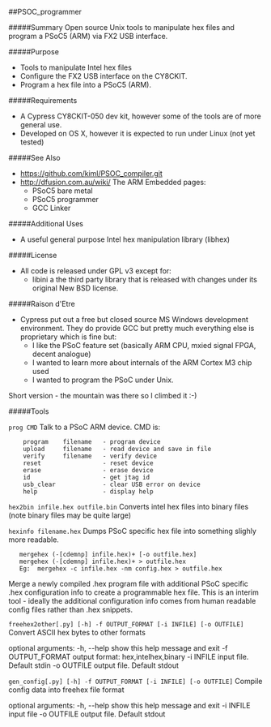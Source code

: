 ##PSOC_programmer

#####Summary
Open source Unix tools to manipulate hex files and program a PSoC5 (ARM) via FX2 USB interface.

#####Purpose
* Tools to manipulate Intel hex files
* Configure the FX2 USB interface on the CY8CKIT.
* Program a hex file into a PSoC5 (ARM).


#####Requirements
* A Cypress CY8CKIT-050 dev kit, however some of the tools are of more general use.
* Developed on OS X, however it is expected to run under Linux (not yet tested)

#####See Also
* https://github.com/kiml/PSOC_compiler.git
* http://dfusion.com.au/wiki/  The ARM Embedded pages:
    - PSoC5 bare metal
    - PSoC5 programmer 
    - GCC Linker

#####Additional Uses
* A useful general purpose Intel hex manipulation library (libhex)

#####License
* All code is released under GPL v3 except for:
  -  libini a the third party library that is released with changes under its original New BSD license.

#####Raison d'Etre
* Cypress put out a free but closed source MS Windows development environment. They do provide GCC but pretty much everything else is proprietary which is fine but:
  - I like the PSoC feature set (basically ARM CPU, mxied signal FPGA, decent analogue)
  - I wanted to learn more about internals of the ARM Cortex M3 chip used
  - I wanted to program the PSoC under Unix.

Short version - the mountain was there so I climbed it :-)

#####Tools

`prog CMD`
  Talk to a PSoC ARM device. CMD is:
```
    program    filename   - program device
    upload     filename   - read device and save in file
    verify     filename   - verify device
    reset                 - reset device
    erase                 - erase device
    id                    - get jtag id
    usb_clear             - clear USB error on device
    help                  - display help
```

`hex2bin infile.hex outfile.bin`
  Converts intel hex files into binary files (note binary files may be quite large)

`hexinfo filename.hex`
  Dumps PSoC specific hex file into something slighly more readable.

```
   mergehex (-[cdemnp] infile.hex)+ [-o outfile.hex]
   mergehex (-[cdemnp] infile.hex)+ > outfile.hex
   Eg:  mergehex -c infile.hex -nm config.hex > outfile.hex
```
  Merge a newly compiled .hex program file with additional PSoC specific .hex
  configuration info to create a programmable hex file.
  This is an interim tool - ideally the additional configuration info comes
  from human readable config files rather than .hex snippets.

`freehex2other[.py] [-h] -f OUTPUT_FORMAT [-i INFILE] [-o OUTFILE]`
  Convert ASCII hex bytes to other formats

  optional arguments:
  -h, --help        show this help message and exit
  -f OUTPUT_FORMAT  output format: hex,intelhex,binary
  -i INFILE         input file. Default stdin
  -o OUTFILE        output file. Default stdout


`gen_config[.py] [-h] -f OUTPUT_FORMAT [-i INFILE] [-o OUTFILE]`
  Compile config data into freehex file format

  optional arguments:
  -h, --help  show this help message and exit
  -i INFILE   input file
  -o OUTFILE  output file. Default stdout

